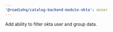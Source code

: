 ```yaml
---
'@roadiehq/catalog-backend-module-okta': minor
---
```


Add ability to filter okta user and group data.
